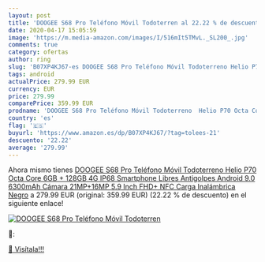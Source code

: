 ```yaml
---
layout: post
title: 'DOOGEE S68 Pro Teléfono Móvil Todoterren al 22.22 % de descuento'
date: 2020-04-17 15:05:59
image: 'https://m.media-amazon.com/images/I/516mIt5TMvL._SL200_.jpg'
comments: true
category: ofertas
author: ring
slug: 'B07XP4KJ67-es DOOGEE S68 Pro Teléfono Móvil Todoterreno Helio P70 Octa...'
tags: android
actualPrice: 279.99 EUR
currency: EUR
price: 279.99
comparePrice: 359.99 EUR
prodname: 'DOOGEE S68 Pro Teléfono Móvil Todoterreno  Helio P70 Octa Core 6GB + 128GB  4G IP68 Smartphone Libres Antigolpes Android 9.0  6300mAh  Cámara 21MP+16MP  5.9 Inch FHD+  NFC Carga Inalámbrica  Negro'
country: 'es'
flag: '🇪🇸'
buyurl: 'https://www.amazon.es/dp/B07XP4KJ67/?tag=tolees-21'
descuento: '22.22'
average: '279.99'
---
```


Ahora mismo tienes [DOOGEE S68 Pro Teléfono Móvil Todoterreno  Helio P70 Octa Core 6GB + 128GB  4G IP68 Smartphone Libres Antigolpes Android 9.0  6300mAh  Cámara 21MP+16MP  5.9 Inch FHD+  NFC Carga Inalámbrica  Negro](https://www.amazon.es/dp/B07XP4KJ67/?tag=tolees-21) a 279.99 EUR (original: 359.99 EUR) (22.22 %  de descuento) en el siguiente enlace!

[![DOOGEE S68 Pro Teléfono Móvil Todoterren](https://m.media-amazon.com/images/I/516mIt5TMvL._SL200_.jpg)](https://www.amazon.es/dp/B07XP4KJ67/?tag=tolees-21)

🔎:


[🛒 Visítala!!!](https://www.amazon.es/dp/B07XP4KJ67/?tag=tolees-21)
